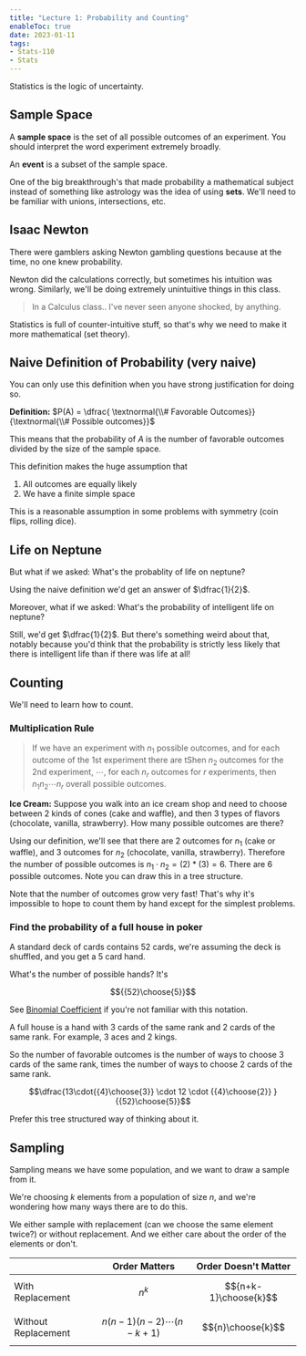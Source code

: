 ```yaml
---
title: "Lecture 1: Probability and Counting"
enableToc: true
date: 2023-01-11
tags:
- Stats-110
- Stats
---
```


Statistics is the logic of uncertainty. 

## Sample Space

A **sample space** is the set of all possible outcomes of an experiment. You should interpret the word experiment extremely broadly. 

An **event** is a subset of the sample space. 

One of the big breakthrough's that made probability a mathematical subject instead of something like astrology was the idea of using **sets**. We'll need to be familiar with unions, intersections, etc.

## Isaac Newton

There were gamblers asking Newton gambling questions because at the time, no one knew probability.

Newton did the calculations correctly, but sometimes his intuition was wrong. Similarly, we'll be doing extremely unintuitive things in this class.

> In a Calculus class.. I've never seen anyone shocked, by anything. 

Statistics is full of counter-intuitive stuff, so that's why we need to make it more mathematical (set theory).

## Naive Definition of Probability (very naive)

You can only use this definition when you have strong justification for doing so.

**Definition:** $P(A) = \dfrac{ \textnormal{\\# Favorable Outcomes}}{\textnormal{\\# Possible outcomes}}$

This means that the probability of $A$ is the number of favorable outcomes divided by the size of the sample space.

This definition makes the huge assumption that 
1. All outcomes are equally likely
2. We have a finite simple space

This is a reasonable assumption in some problems with symmetry (coin flips, rolling dice). 

## Life on Neptune
But what if we asked: What's the probablity of life on neptune? 

Using the naive definition we'd get an answer of $\dfrac{1}{2}$.

Moreover, what if we asked: What's the probability of intelligent life on neptune?

Still, we'd get $\dfrac{1}{2}$. But there's something weird about that, notably because you'd think that the probability is strictly less likely that there is intelligent life than if there was life at all!

## Counting

We'll need to learn how to count.

### Multiplication Rule

>If we have an experiment with $n_1$ possible outcomes, and for each outcome of the 1st experiment there are tShen $n_2$ outcomes for the 2nd experiment, $\cdots$, for each $n_r$
outcomes for $r$ experiments, then $n_1 n_2 \cdots  n_r$ overall possible outcomes.

**Ice Cream:** Suppose you walk into an ice cream shop and need to choose between 2 kinds of cones (cake and waffle), and then 3 types of flavors (chocolate, vanilla, strawberry). How many possible outcomes are there?

Using our definition, we'll see that there are 2 outcomes for $n_1$ (cake or waffle), and 3 outcomes for $n_2$ (chocolate, vanilla, strawberry). Therefore the number of possible outcomes is $n_1 \cdot n_2 = (2) * (3) = 6$. There are 6 possible outcomes. Note you can draw this in a tree structure.

Note that the number of outcomes grow very fast! That's why it's impossible to hope to count them by hand except for the simplest problems. 

### Find the probability of a full house in poker

A standard deck of cards contains 52 cards, we're assuming the deck is shuffled, and you get a 5 card hand.

What's the number of possible hands? It's

$${{52}\choose{5}}$$

See [Binomial Coefficient](bincoeff.md) if you're not familiar with this notation.

A full house is a hand with 3 cards of the same rank and 2 cards of the same rank. For example, 3 aces and 2 kings.

So the number of favorable outcomes is the number of ways to choose 3 cards of the same rank, times the number of ways to choose 2 cards of the same rank.

$$\dfrac{13\cdot{{4}\choose{3}} \cdot 12 \cdot {{4}\choose{2}} }{{52}\choose{5}}$$

Prefer this tree structured way of thinking about it.


## Sampling

Sampling means we have some population, and we want to draw a sample from it.

We're choosing $k$ elements from a population of size $n$, and we're wondering how many ways there are to do this.

We either sample with replacement (can we choose the same element twice?) or without replacement.
And we either care about the order of the elements or don't.

| | Order Matters | Order Doesn't Matter | 
|---|---|---|
| With Replacement | $$n^k$$ | $${n+k-1}\choose{k}$$|
| Without Replacement | $$n(n-1)(n-2)\cdots(n-k+1)$$ | $${n}\choose{k}$$ |





















